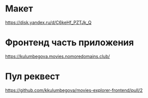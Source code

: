 # Макет
https://disk.yandex.ru/d/C6keHf_PZTJk_Q

# Фронтенд часть приложения
https://kulumbegova.movies.nomoredomains.club/

# Пул реквест
https://github.com/kkulumbegova/movies-explorer-frontend/pull/2